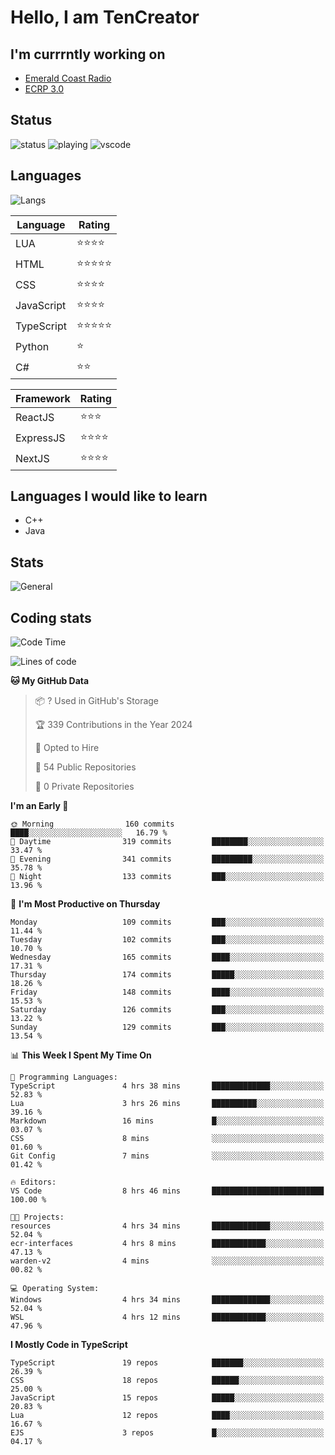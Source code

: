 # Hello, I am TenCreator

## I'm currrntly working on
- [Emerald Coast Radio](https://listen.emeraldcoastrp.com/)
- [ECRP 3.0](http://github.com/Emerald-Coast-Roleplay/)

## Status
![status](https://api.statusbadges.me/badge/status/518334475038359555?simple=true&style=for-the-badge)
![playing](https://api.statusbadges.me/badge/playing/518334475038359555?style=for-the-badge)
![vscode](https://api.statusbadges.me/badge/vscode/518334475038359555?style=for-the-badge)

## Languages
![Langs](https://github-readme-stats.vercel.app/api/top-langs/?username=tencreator&layout=compact&theme=radical)


|Language|Rating|
|--------|------|
|LUA|⭐️⭐️⭐️⭐️|
|HTML|⭐️⭐️⭐️⭐️⭐️|
|CSS|⭐️⭐️⭐️⭐️|
|JavaScript|⭐️⭐️⭐️⭐️|
|TypeScript|⭐️⭐️⭐️⭐️⭐️|
|Python|⭐️|
|C#|⭐️⭐️ |

|Framework|Rating|
|--------|------|
|ReactJS|⭐️⭐️⭐|
|ExpressJS|⭐️⭐️⭐️⭐️|
|NextJS|⭐️⭐️⭐⭐️|

## Languages I would like to learn
- C++
- Java

## Stats
![General](https://github-readme-stats.vercel.app/api?username=tencreator&show_icons=true&theme=radical)

## Coding stats

<!--START_SECTION:waka-->
![Code Time](http://img.shields.io/badge/Code%20Time-284%20hrs%2038%20mins-blue)

![Lines of code](https://img.shields.io/badge/From%20Hello%20World%20I%27ve%20Written-1.3%20million%20lines%20of%20code-blue)

**🐱 My GitHub Data** 

> 📦 ? Used in GitHub's Storage 
 > 
> 🏆 339 Contributions in the Year 2024
 > 
> 💼 Opted to Hire
 > 
> 📜 54 Public Repositories 
 > 
> 🔑 0 Private Repositories 
 > 
**I'm an Early 🐤** 

```text
🌞 Morning                160 commits         ████░░░░░░░░░░░░░░░░░░░░░   16.79 % 
🌆 Daytime                319 commits         ████████░░░░░░░░░░░░░░░░░   33.47 % 
🌃 Evening                341 commits         █████████░░░░░░░░░░░░░░░░   35.78 % 
🌙 Night                  133 commits         ███░░░░░░░░░░░░░░░░░░░░░░   13.96 % 
```
📅 **I'm Most Productive on Thursday** 

```text
Monday                   109 commits         ███░░░░░░░░░░░░░░░░░░░░░░   11.44 % 
Tuesday                  102 commits         ███░░░░░░░░░░░░░░░░░░░░░░   10.70 % 
Wednesday                165 commits         ████░░░░░░░░░░░░░░░░░░░░░   17.31 % 
Thursday                 174 commits         █████░░░░░░░░░░░░░░░░░░░░   18.26 % 
Friday                   148 commits         ████░░░░░░░░░░░░░░░░░░░░░   15.53 % 
Saturday                 126 commits         ███░░░░░░░░░░░░░░░░░░░░░░   13.22 % 
Sunday                   129 commits         ███░░░░░░░░░░░░░░░░░░░░░░   13.54 % 
```


📊 **This Week I Spent My Time On** 

```text
💬 Programming Languages: 
TypeScript               4 hrs 38 mins       █████████████░░░░░░░░░░░░   52.83 % 
Lua                      3 hrs 26 mins       ██████████░░░░░░░░░░░░░░░   39.16 % 
Markdown                 16 mins             █░░░░░░░░░░░░░░░░░░░░░░░░   03.07 % 
CSS                      8 mins              ░░░░░░░░░░░░░░░░░░░░░░░░░   01.60 % 
Git Config               7 mins              ░░░░░░░░░░░░░░░░░░░░░░░░░   01.42 % 

🔥 Editors: 
VS Code                  8 hrs 46 mins       █████████████████████████   100.00 % 

🐱‍💻 Projects: 
resources                4 hrs 34 mins       █████████████░░░░░░░░░░░░   52.04 % 
ecr-interfaces           4 hrs 8 mins        ████████████░░░░░░░░░░░░░   47.13 % 
warden-v2                4 mins              ░░░░░░░░░░░░░░░░░░░░░░░░░   00.82 % 

💻 Operating System: 
Windows                  4 hrs 34 mins       █████████████░░░░░░░░░░░░   52.04 % 
WSL                      4 hrs 12 mins       ████████████░░░░░░░░░░░░░   47.96 % 
```

**I Mostly Code in TypeScript** 

```text
TypeScript               19 repos            ███████░░░░░░░░░░░░░░░░░░   26.39 % 
CSS                      18 repos            ██████░░░░░░░░░░░░░░░░░░░   25.00 % 
JavaScript               15 repos            █████░░░░░░░░░░░░░░░░░░░░   20.83 % 
Lua                      12 repos            ████░░░░░░░░░░░░░░░░░░░░░   16.67 % 
EJS                      3 repos             █░░░░░░░░░░░░░░░░░░░░░░░░   04.17 % 
```




<!--END_SECTION:waka-->
